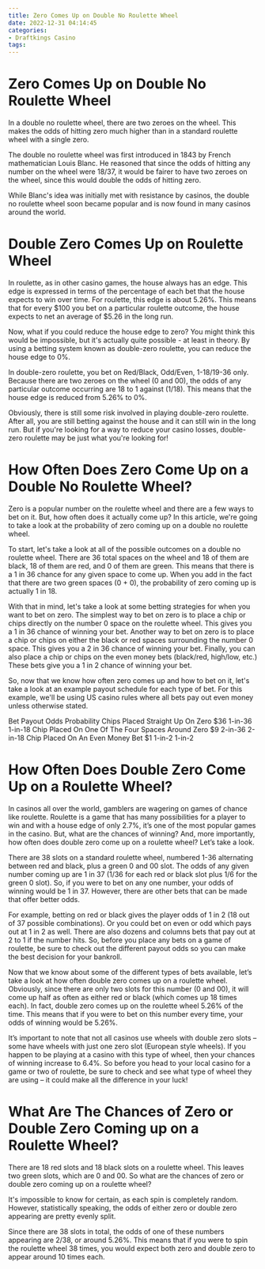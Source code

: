 ```yaml
---
title: Zero Comes Up on Double No Roulette Wheel
date: 2022-12-31 04:14:45
categories:
- Draftkings Casino
tags:
---
```



#  Zero Comes Up on Double No Roulette Wheel

In a double no roulette wheel, there are two zeroes on the wheel. This makes the odds of hitting zero much higher than in a standard roulette wheel with a single zero.

The double no roulette wheel was first introduced in 1843 by French mathematician Louis Blanc. He reasoned that since the odds of hitting any number on the wheel were 18/37, it would be fairer to have two zeroes on the wheel, since this would double the odds of hitting zero.

While Blanc's idea was initially met with resistance by casinos, the double no roulette wheel soon became popular and is now found in many casinos around the world.

#  Double Zero Comes Up on Roulette Wheel

In roulette, as in other casino games, the house always has an edge. This edge is expressed in terms of the percentage of each bet that the house expects to win over time. For roulette, this edge is about 5.26%. This means that for every $100 you bet on a particular roulette outcome, the house expects to net an average of $5.26 in the long run.

Now, what if you could reduce the house edge to zero? You might think this would be impossible, but it's actually quite possible - at least in theory. By using a betting system known as double-zero roulette, you can reduce the house edge to 0%.

In double-zero roulette, you bet on Red/Black, Odd/Even, 1-18/19-36 only. Because there are two zeroes on the wheel (0 and 00), the odds of any particular outcome occurring are 18 to 1 against (1/18). This means that the house edge is reduced from 5.26% to 0%.

Obviously, there is still some risk involved in playing double-zero roulette. After all, you are still betting against the house and it can still win in the long run. But if you're looking for a way to reduce your casino losses, double-zero roulette may be just what you're looking for!

#  How Often Does Zero Come Up on a Double No Roulette Wheel?

Zero is a popular number on the roulette wheel and there are a few ways to bet on it. But, how often does it actually come up? In this article, we're going to take a look at the probability of zero coming up on a double no roulette wheel.

To start, let's take a look at all of the possible outcomes on a double no roulette wheel. There are 36 total spaces on the wheel and 18 of them are black, 18 of them are red, and 0 of them are green. This means that there is a 1 in 36 chance for any given space to come up. When you add in the fact that there are two green spaces (0 + 0), the probability of zero coming up is actually 1 in 18.

With that in mind, let's take a look at some betting strategies for when you want to bet on zero. The simplest way to bet on zero is to place a chip or chips directly on the number 0 space on the roulette wheel. This gives you a 1 in 36 chance of winning your bet. Another way to bet on zero is to place a chip or chips on either the black or red spaces surrounding the number 0 space. This gives you a 2 in 36 chance of winning your bet. Finally, you can also place a chip or chips on the even money bets (black/red, high/low, etc.) These bets give you a 1 in 2 chance of winning your bet.

So, now that we know how often zero comes up and how to bet on it, let's take a look at an example payout schedule for each type of bet. For this example, we'll be using US casino rules where all bets pay out even money unless otherwise stated.

Bet Payout Odds Probability Chips Placed Straight Up On Zero $36 1-in-36 1-in-18 Chip Placed On One Of The Four Spaces Around Zero $9 2-in-36 2-in-18 Chip Placed On An Even Money Bet $1 1-in-2 1-in-2

#  How Often Does Double Zero Come Up on a Roulette Wheel?

In casinos all over the world, gamblers are wagering on games of chance like roulette. Roulette is a game that has many possibilities for a player to win and with a house edge of only 2.7%, it’s one of the most popular games in the casino. But, what are the chances of winning? And, more importantly, how often does double zero come up on a roulette wheel? Let’s take a look.

There are 38 slots on a standard roulette wheel, numbered 1-36 alternating between red and black, plus a green 0 and 00 slot. The odds of any given number coming up are 1 in 37 (1/36 for each red or black slot plus 1/6 for the green 0 slot). So, if you were to bet on any one number, your odds of winning would be 1 in 37. However, there are other bets that can be made that offer better odds.

For example, betting on red or black gives the player odds of 1 in 2 (18 out of 37 possible combinations). Or you could bet on even or odd which pays out at 1 in 2 as well. There are also dozens and columns bets that pay out at 2 to 1 if the number hits. So, before you place any bets on a game of roulette, be sure to check out the different payout odds so you can make the best decision for your bankroll.

Now that we know about some of the different types of bets available, let’s take a look at how often double zero comes up on a roulette wheel. Obviously, since there are only two slots for this number (0 and 00), it will come up half as often as either red or black (which comes up 18 times each). In fact, double zero comes up on the roulette wheel 5.26% of the time. This means that if you were to bet on this number every time, your odds of winning would be 5.26%.

It’s important to note that not all casinos use wheels with double zero slots – some have wheels with just one zero slot (European style wheels). If you happen to be playing at a casino with this type of wheel, then your chances of winning increase to 6.4%. So before you head to your local casino for a game or two of roulette, be sure to check and see what type of wheel they are using – it could make all the difference in your luck!

#  What Are The Chances of Zero or Double Zero Coming up on a Roulette Wheel?

There are 18 red slots and 18 black slots on a roulette wheel. This leaves two green slots, which are 0 and 00. So what are the chances of zero or double zero coming up on a roulette wheel?

It's impossible to know for certain, as each spin is completely random. However, statistically speaking, the odds of either zero or double zero appearing are pretty evenly split.

Since there are 38 slots in total, the odds of one of these numbers appearing are 2/38, or around 5.26%. This means that if you were to spin the roulette wheel 38 times, you would expect both zero and double zero to appear around 10 times each.